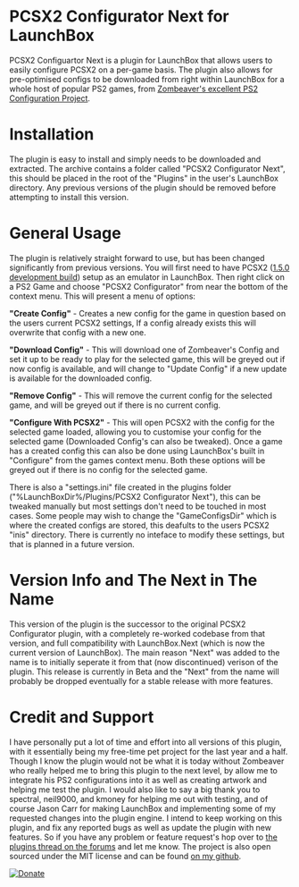 # PCSX2 Configurator Next for LaunchBox
PCSX2 Configuartor Next is a plugin for LaunchBox that allows users to easily configure PCSX2 on a per-game basis. The plugin also allows for pre-optimised configs to be downloaded from right within LaunchBox for a whole host of popular PS2 games, from [Zombeaver's excellent PS2 Configuration Project](https://github.com/Zombeaver/PCSX2-Configs).
# Installation
The plugin is easy to install and simply needs to be downloaded and extracted. The archive contains a folder called "PCSX2 Configurator Next", this should be placed in the root of the "Plugins" in the user's LaunchBox directory. Any previous versions of the plugin should be removed before attempting to install this version.
# General Usage
The plugin is relatively straight forward to use, but has been changed significantly from previous versions. You will first need to have PCSX2 ([1.5.0 development build](https://buildbot.orphis.net/pcsx2/index.php)) setup as an emulator in LaunchBox. Then right click on a PS2 Game and choose "PCSX2 Configurator" from near the bottom of the context menu. This will present a menu of options:

**"Create Config"** - Creates a new config for the game in question based on the users current PCSX2 settings, If a config already exists this will overwrite that config with a new one.

**"Download Config"** - This will download one of Zombeaver's Config and set it up to be ready to play for the selected game, this will be greyed out if now config is available, and will change to "Update Config" if a new update is available for the downloaded config.

**"Remove Config"** - This will remove the current config for the selected game, and will be greyed out if there is no current config.

**"Configure With PCSX2"** - This will open PCSX2 with the config for the selected game loaded, allowing you to customise your config for the selected game (Downloaded Config's can also be tweaked). Once a game has a created config this can also be done using LaunchBox's built in "Configure" from the games context menu. Both these options will be greyed out if there is no config for the selected game.

There is also a "settings.ini" file created in the plugins folder ("%LaunchBoxDir%/Plugins/PCSX2 Configurator Next"), this can be tweaked manually but most settings don't need to be touched in most cases. Some people may wish to change the "GameConfigsDir" which is where the created configs are stored, this deafults to the users PCSX2 "inis" directory. There is currently no inteface to modify these settings, but that is planned in a future version.
# Version Info and The Next in The Name
This version of the plugin is the successor to the original PCSX2 Configurator plugin, with a completely re-worked codebase from that version, and full compatibility with LaunchBox.Next (which is now the current version of LaunchBox). The main reason "Next" was added to the name is to initially seperate it from that (now discontinued) verison of the plugin. This release is currently in Beta and the "Next" from the name will probably be dropped eventually for a stable release with more features.
# Credit and Support
I have personally put a lot of time and effort into all versions of this plugin, with it essentially being my free-time pet project for the last year and a half. Though I know the plugin would not be what it is today without Zombeaver who really helped me to bring this plugin to the next level, by allow me to integrate his PS2 configurations into it as well as creating artwork and helping me test the plugin. I would also like to say a big thank you to spectral, neil9000, and kmoney for helping me out with testing, and of course Jason Carr for making LaunchBox and implementing some of my requested changes into the plugin engine. I intend to keep working on this plugin, and fix any reported bugs as well as update the plugin with new features. So if you have any problem or feature request's hop over to [the plugins thread on the forums](https://forums.launchbox-app.com/topic/47072-pcsx2-configurator-next/) and let me know. The project is also open sourced under the MIT license and can be found [on my github](https://github.com/roguesaloon/launchbox-plugin_pcsx2-configurator-next).

[![Donate](https://img.shields.io/badge/Donate-PayPal-green.svg)](https://www.paypal.com/cgi-bin/webscr?cmd=_s-xclick&hosted_button_id=5ZLK8P6TYQTTC)
